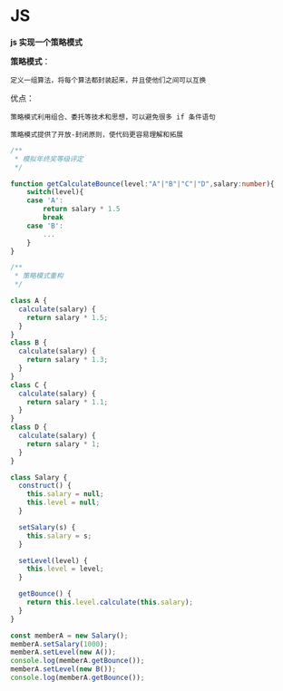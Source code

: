 # JS

**js 实现一个策略模式**

**策略模式**：

`定义一组算法，将每个算法都封装起来，并且使他们之间可以互换`

优点：

`策略模式利用组合、委托等技术和思想，可以避免很多 if 条件语句`

`策略模式提供了开放-封闭原则，使代码更容易理解和拓展`

```ts
/**
 * 模拟年终奖等级评定
 */

function getCalculateBounce(level:"A"|"B"|"C"|"D",salary:number){
    switch(level){
    case 'A':
        return salary * 1.5
        break
    case 'B':
        ...
    }
}
```

```ts
/**
 * 策略模式重构
 */

class A {
  calculate(salary) {
    return salary * 1.5;
  }
}
class B {
  calculate(salary) {
    return salary * 1.3;
  }
}
class C {
  calculate(salary) {
    return salary * 1.1;
  }
}
class D {
  calculate(salary) {
    return salary * 1;
  }
}

class Salary {
  construct() {
    this.salary = null;
    this.level = null;
  }

  setSalary(s) {
    this.salary = s;
  }

  setLevel(level) {
    this.level = level;
  }

  getBounce() {
    return this.level.calculate(this.salary);
  }
}

const memberA = new Salary();
memberA.setSalary(1000);
memberA.setLevel(new A());
console.log(memberA.getBounce());
memberA.setLevel(new B());
console.log(memberA.getBounce());
```
